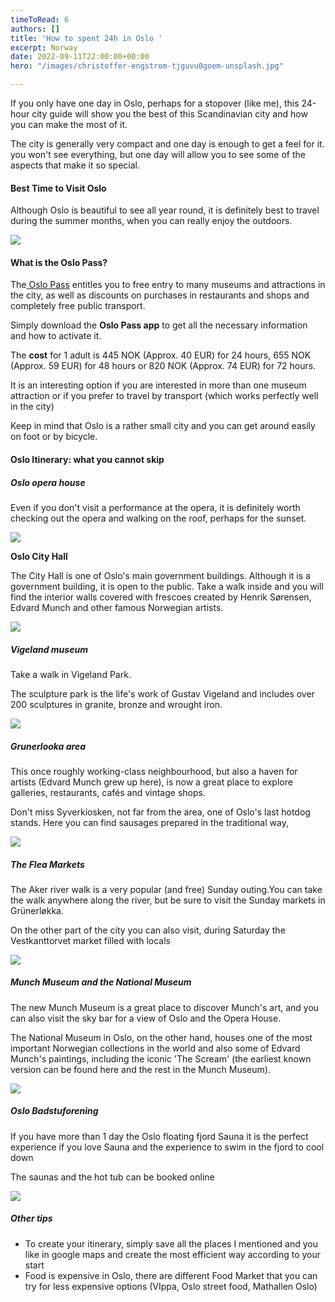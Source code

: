 ```yaml
---
timeToRead: 6
authors: []
title: 'How to spent 24h in Oslo '
excerpt: Norway
date: 2022-09-11T22:00:00+00:00
hero: "/images/christoffer-engstrom-tjguvu0goem-unsplash.jpg"

---
```

If you only have one day in Oslo, perhaps for a stopover (like me), this 24-hour city guide will show you the best of this Scandinavian city and how you can make the most of it.

The city is generally very compact and one day is enough to get a feel for it. you won't see everything, but one day will allow you to see some of the aspects that make it so special.

#### Best Time to Visit Oslo

Although Oslo is beautiful to see all year round, it is definitely best to travel during the summer months, when you can really enjoy the outdoors.

![](/images/arsene-m-ovrejorde-bovgw4div6u-unsplash.jpg)

#### What is the Oslo Pass?

The[ Oslo Pass](https://book.visitoslo.com/en/oslopass) entitles you to free entry to many museums and attractions in the city, as well as discounts on purchases in restaurants and shops and completely free public transport. 

Simply download the **Oslo Pass app** to get all the necessary information and how to activate it.

The **cost** for 1 adult is 445 NOK (Approx. 40 EUR) for 24 hours, 655 NOK (Approx. 59 EUR) for 48 hours or 820 NOK (Approx. 74 EUR) for 72 hours. 

It is an interesting option if you are interested in more than one museum attraction or if you prefer to travel by transport (which works perfectly well in the city) 

Keep in mind that Oslo is a rather small city and you can get around easily on foot or by bicycle.

#### Oslo Itinerary: what you cannot skip

##### Oslo opera house 

Even if you don't visit a performance at the opera, it is definitely worth checking out the opera and walking on the roof, perhaps for the sunset.

![](/images/gunnar-ridderstrom-lu2ohm08mtu-unsplash.jpg)

**Oslo City Hall**

The City Hall is one of Oslo's main government buildings. Although it is a government building, it is open to the public. Take a walk inside and you will find the interior walls covered with frescoes created by Henrik Sørensen, Edvard Munch and other famous Norwegian artists. 

![](/images/pavol-svantner-blkra6nlkxk-unsplash.jpg)

##### Vigeland museum 

Take a walk in Vigeland Park.

The sculpture park is the life's work of Gustav Vigeland and includes over 200 sculptures in granite, bronze and wrought iron.

![](/images/whatsapp-image-2022-09-12-at-14-34-52.jpeg)

##### Grunerlooka area

This once roughly working-class neighbourhood, but also a haven for artists (Edvard Munch grew up here), is now a great place to explore galleries, restaurants, cafés and vintage shops.

Don't miss Syverkiosken, not far from the area, one of Oslo's last hotdog stands. Here you can find sausages prepared in the traditional way,

![](/images/whatsapp-image-2022-09-12-at-14-46-46.jpeg)

##### The Flea Markets 

The Aker river walk is a very popular (and free) Sunday outing.You can take the walk anywhere along the river, but be sure to visit the Sunday markets in Grünerløkka.

On the other part of the city you can also visit, during Saturday the Vestkanttorvet market filled with locals

![](/images/charisse-kenion-9t0hl9ro3zg-unsplash.jpg)

##### Munch Museum and the National Museum 

The new Munch Museum is a great place to discover Munch's art, and you can also visit the sky bar for a view of Oslo and the Opera House.

The National Museum in Oslo, on the other hand, houses one of the most important Norwegian collections in the world and also some of Edvard Munch's paintings, including the iconic 'The Scream' (the earliest known version can be found here and the rest in the Munch Museum).

![](/images/jack-white-ythurvv3aoi-unsplash.jpg)

##### Oslo Badstuforening 

If you have more than 1 day the Oslo floating fjord Sauna it is the perfect experience if you love Sauna and the experience to swim in the fjord to cool down

The saunas and the hot tub can be booked online

![](/images/anne-nygard-fqdayrxjkko-unsplash.jpg)

##### Other tips

* To create your itinerary, simply save all the places I mentioned and you like in google maps and create the most efficient way according to your start 
* Food is expensive in Oslo, there are different Food Market that you can try for less expensive options (VIppa, Oslo street food, Mathallen Oslo)